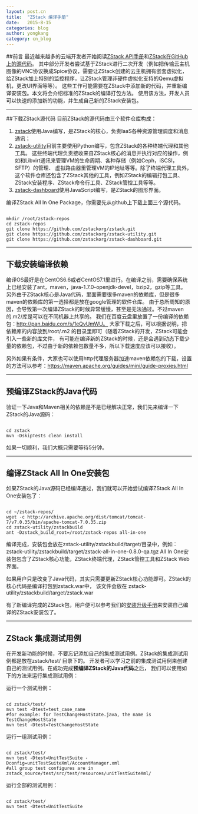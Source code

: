 ```yaml
---
layout: post.cn
title:  "ZStack 编译手册"
date:   2015-8-15
categories: blog
author: yongkang
category: cn_blog
---
```

##前言
最近越来越多的云端开发者开始阅读[ZStack API手册](http://zstackdoc.readthedocs.org/en/latest/)和[ZStack在GitHub上的源代码](https://github.com/zstackorg/zstack)。
其中部分开发者尝试基于ZStack进行二次开发（例如把传输云主机图像的VNC协议换成Spice协议，需要让ZStack创建的云主机拥有嵌套虚拟化，
给ZStack加上特别的监控程序，让ZStack管理非硬件虚拟化支持的Qemu虚拟机，更改UI界面等等）。
这些工作可能需要在ZStack中添加新的代码，并重新编译安装包。本文将会介绍标准的ZStack的编译打包方法。
使用该方法，开发人员可以快速的添加新的功能，并生成自己新的ZStack安装包。

***

##下载ZStack源代码
目前ZStack的源代码由三个软件仓库构成：

1.  [zstack](https://github.com/zstackorg/zstack)使用Java编写，是ZStack的核心，负责IaaS各种资源管理调度和消息通讯；
2.  [zstack-utility](https://github.com/zstackorg/zstack-utility)目前主要使用Python编写，包含ZStack的各种终端代理和其他工具。
    这些终端代理负责接收来自ZStack核心的消息并执行对应的操作，例如和Libvirt通讯来管理VM的生命周期、各种存储（例如Ceph，iSCSI，SFTP）的管理、
    虚拟路由器里管理VM的IP地址等等。除了终端代理工具外，这个软件仓库还包含了ZStack其他的工具，例如ZStack的编辑打包工具、
    ZStack安装程序、ZStack命令行工具、ZStack管控工具等等。
3.  [zstack-dashboard](https://github.com/zstackorg/zstack-dashboard)使用JavaScript编写，是ZStack的图形界面。

编译ZStack All In One Package，你需要先从github上下载上面三个源代码。

<pre><code>
mkdir /root/zstack-repos
cd zstack-repos
git clone https://github.com/zstackorg/zstack.git
git clone https://github.com/zstackorg/zstack-utility.git
git clone https://github.com/zstackorg/zstack-dashboard.git 
</code></pre>

***
## 下载安装编译依赖
编译OS最好是在CentOS6.6或者CentOS7.1里进行。在编译之前，需要确保系统上已经安装了ant，maven，java-1.7.0-openjdk-devel，bzip2，gzip等工具。
另外由于ZStack核心是Java代码，里面需要很多maven的依赖库，但是很多maven的依赖库的第一选择都是放在google管理的软件仓库。
由于总所周知的原因，会导致第一次编译ZStack的时候异常缓慢，甚至是无法通过。不过maven的.m2/库是可以在不同机器上共享的。
我们在百度云盘里放置了一份编译的依赖包：http://pan.baidu.com/s/1eQvUmWU。
大家下载之后，可以根据说明，把依赖库的内容放到/root/.m2 的目录里即可（随着ZStack的开发，ZStack可能会引入一些新的库文件，
有可能在编译新的ZStack的时候，还是会遇到动态下载少量的依赖包，不过由于新的依赖包数量不多，所以下载速度应该可以接收）。

另外如果有条件，大家也可以使用http代理服务器加速maven依赖包的下载，设置的方法可以参考：https://maven.apache.org/guides/mini/guide-proxies.html

***
## 预编译ZStack的Java代码
验证一下Java和Maven相关的依赖是不是已经解决正常，我们先来编译一下ZStack的Java源码：
<pre><code>
cd zstack
mvn -DskipTests clean install
</code></pre>
如果一切顺利，我们大概只需要等待5分钟。

***
## 编译ZStack All In One安装包
如果ZStack的Java源码已经编译通过，我们就可以开始尝试编译ZStack All In One安装包了：
<pre><code>
cd ~/zstack-repos/
wget -c http://archive.apache.org/dist/tomcat/tomcat-7/v7.0.35/bin/apache-tomcat-7.0.35.zip
cd zstack-utility/zstackbuild
ant -Dzstack_build_root=/root/zstack-repos all-in-one
</code></pre>

编译完成，安装包会放在zstack-utility/zstackbuild/target/目录中，例如：
zstack-utility/zstackbuild/target/zstack-all-in-one-0.8.0-qa.tgz
All In One安装包包含了ZStack核心功能，ZStack终端代理，ZStack管控工具和ZStack Web界面。

如果用户只是改变了Java代码，其实只需要更新ZStack核心功能即可。ZStack的核心代码是编译打包到zstack.war中，
该文件会放在 zstack-utility/zstackbuild/target/zstack.war

有了新编译完成的ZStack包，用户便可以参考我们的[安装升级手册](http://zstack.org/cn_blog/v0.8-release.html)来安装自己编译的ZStack安装包了。

***
## ZStack 集成测试用例
在开发新功能的时候，不要忘记添加自己的集成测试用例。ZStack的集成测试用例都是放在zstack/test/ 目录下的。
开发者可以学习之前的集成测试用例来创建自己的测试用例。在成功完成**预编译ZStack的Java代码**之后，
我们可以使用如下的方法来运行集成测试用例：

运行一个测试用例：
<pre><code>
cd zstack/test/
mvn test -Dtest=test_case_name 
#for example: for TestChangeHostState.java, the name is TestChangeHostState
mvn test -Dtest=TestChangeHostState
</code></pre>

运行一组测试用例：
<pre><code>
cd zstack/test/
mvn test -Dtest=UnitTestSuite -Dconfig=unitTestSuiteXml/AccountManager.xml 
#all group test configures are in zstack_source/test/src/test/resources/unitTestSuiteXml/
</code></pre>

运行全部的测试用例：
<pre><code>
cd zstack/test/
mvn test -Dtest=UnitTestSuite
</code></pre>
